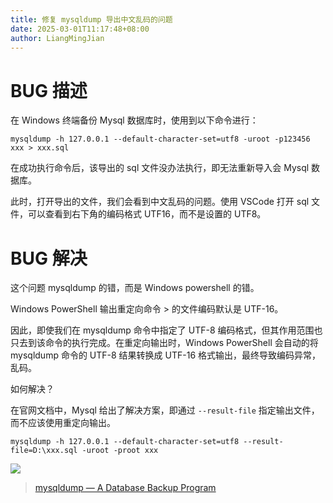 ```yaml
---
title: 修复 mysqldump 导出中文乱码的问题
date: 2025-03-01T11:17:48+08:00
author: LiangMingJian
---
```


# BUG 描述

在 Windows 终端备份 Mysql 数据库时，使用到以下命令进行：

```shell
mysqldump -h 127.0.0.1 --default-character-set=utf8 -uroot -p123456 xxx > xxx.sql
```

在成功执行命令后，该导出的 sql 文件没办法执行，即无法重新导入会 Mysql 数据库。

此时，打开导出的文件，我们会看到中文乱码的问题。使用 VSCode 打开 sql 文件，可以查看到右下角的编码格式 UTF16，而不是设置的 UTF8。

# BUG 解决

这个问题 mysqldump 的错，而是 Windows powershell 的错。

Windows PowerShell 输出重定向命令 > 的文件编码默认是 UTF-16。

因此，即使我们在 mysqldump 命令中指定了 UTF-8 编码格式，但其作用范围也只去到该命令的执行完成。在重定向输出时，Windows PowerShell 会自动的将 mysqldump 命令的 UTF-8 结果转换成 UTF-16 格式输出，最终导致编码异常，乱码。

如何解决？

在官网文档中，Mysql 给出了解决方案，即通过 `--result-file` 指定输出文件，而不应该使用重定向输出。

```shell
mysqldump -h 127.0.0.1 --default-character-set=utf8 --result-file=D:\xxx.sql -uroot -proot xxx
```

![](_images/drawingbed/img/Pasted%20image%2020250916190642.png)

> [ mysqldump — A Database Backup Program ](https://dev.mysql.com/doc/refman/8.4/en/mysqldump.html)
